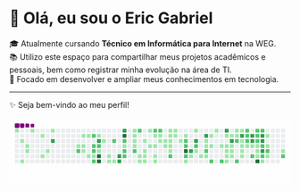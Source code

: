 # 👋 Olá, eu sou o Eric Gabriel

🎓 Atualmente cursando **Técnico em Informática para Internet** na WEG.  
📚 Utilizo este espaço para compartilhar meus projetos acadêmicos e pessoais, bem como registrar minha evolução na área de TI.  
🚀 Focado em desenvolver e ampliar meus conhecimentos em tecnologia.

---

✨ Seja bem-vindo ao meu perfil!

![snake animation](https://github.com/Platane/snk/raw/output/github-contribution-grid-snake.gif)
